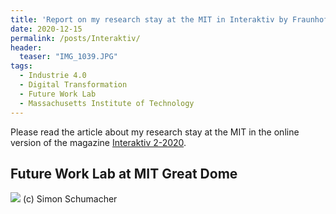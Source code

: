 ```yaml
---
title: 'Report on my research stay at the MIT in Interaktiv by Fraunhofer IPA (German)'
date: 2020-12-15
permalink: /posts/Interaktiv/
header:
  teaser: "IMG_1039.JPG"
tags:
  - Industrie 4.0
  - Digital Transformation
  - Future Work Lab
  - Massachusetts Institute of Technology
---
```


Please read the article about my research stay at the MIT in the online version of the magazine [Interaktiv 2-2020](https://interaktiv.ipa.fraunhofer.de/digitale-transformation/transatlantische-kooperation-zur-zukunft-der-arbeit/).


Future Work Lab at MIT Great Dome
------
![](https://smsiscum.github.io/images/IMG_1039.JPG)
(c) Simon Schumacher
